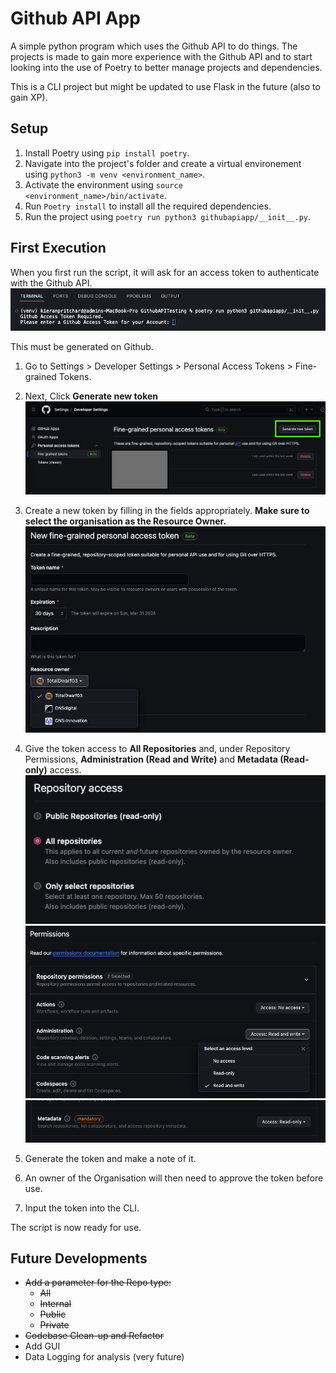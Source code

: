 # Github API App
A simple python program which uses the Github API to do things.
The projects is made to gain more experience with the Github API and to start looking 
into the use of Poetry to better manage projects and dependencies.

This is a CLI project but might be updated to use Flask in the future (also to gain XP).

## Setup
1. Install Poetry using `pip install poetry`.
2. Navigate into the project's folder and create a virtual environement using `python3 -m venv <environment_name>`.
3. Activate the environment using `source <environment_name>/bin/activate`.
4. Run `Poetry install` to install all the required dependencies.
5. Run the project using `poetry run python3 githubapiapp/__init__.py`.

## First Execution
When you first run the script, it will ask for an access token to authenticate with the Github API.
![CLI Asking for PAT token](/assets/readme/PAT1.png)

This must be generated on Github.

1. Go to Settings > Developer Settings > Personal Access Tokens > Fine-grained Tokens.
2. Next, Click **Generate new token**
![New Fine-grained token UI](/assets/readme/PAT2.png)

3. Create a new token by filling in the fields appropriately. **Make sure to select the organisation as the Resource Owner.**
![Resource Owner Field](/assets/readme/PAT3.png)
4. Give the token access to **All Repositories** and, under Repository Permissions, **Administration (Read and Write)** and **Metadata (Read-only)** access.
![Repository Access](/assets/readme/PAT4.png)
![Administration Permission](/assets/readme/PAT5.png)
![Metadata Permission](/assets/readme/PAT6.png)

5. Generate the token and make a note of it.
6. An owner of the Organisation will then need to approve the token before use.
7. Input the token into the CLI.

The script is now ready for use.

## Future Developments
- ~~Add a parameter for the Repo type:~~
    - ~~All~~
    - ~~Internal~~
    - ~~Public~~
    - ~~Private~~
- ~~Codebase Clean-up and Refactor~~ 
- Add GUI
- Data Logging for analysis (very future)